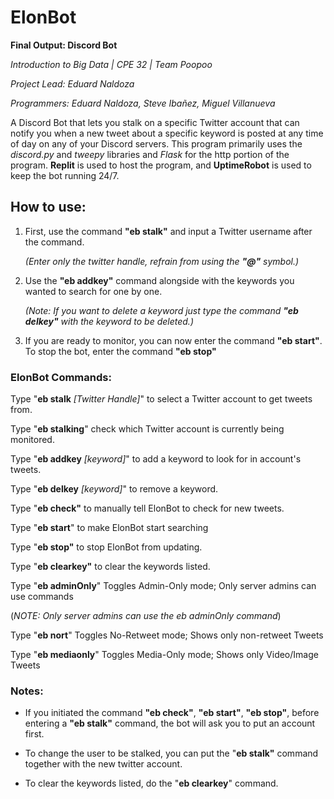 # ElonBot
**Final Output: Discord Bot**

*Introduction to Big Data | CPE 32 | Team Poopoo*

*Project Lead: Eduard Naldoza*

*Programmers: Eduard Naldoza, Steve Ibañez, Miguel Villanueva*

A Discord Bot that lets you stalk on a specific Twitter account that can notify you when a new tweet about a specific keyword is posted at any time of day on any of your Discord servers.
This program primarily uses the *discord.py* and *tweepy* libraries and *Flask* for the http portion of the program. **Replit** is used to host the program, and  **UptimeRobot** is used to keep the bot running 24/7. 


## How to use:
1. First, use the command **"eb stalk"** and input a Twitter username after the command. 
	
	*(Enter only the twitter handle, refrain from using the **"@"** symbol.)*
2. Use the **"eb addkey"** command alongside with the keywords you wanted to search for one by one.

	*(Note: If you want to delete a keyword just type the command **"eb delkey"** with the keyword to be deleted.)*
3. If you are ready to monitor, you can now enter the command **"eb start"**. To stop the bot, enter the command **"eb stop"**


### ElonBot Commands:

  Type "**eb stalk** *[Twitter Handle]*" to select a Twitter account to get tweets from.

  Type "**eb stalking**" check which Twitter account is currently being monitored.

  Type "**eb addkey** *[keyword]*" to add a keyword to look for in account's tweets.

  Type "**eb delkey** *[keyword]*" to remove a keyword.

  Type "**eb check"** to manually tell ElonBot to check for new tweets.

  Type "**eb start**" to make ElonBot start searching

  Type "**eb stop"** to stop ElonBot from updating.

  Type "**eb clearkey"** to clear the keywords listed.
  
  Type "**eb adminOnly**" Toggles Admin-Only mode; Only server admins can use commands
  
  (*NOTE: Only server admins can use the eb adminOnly command*)
  
  Type "**eb nort**" Toggles No-Retweet mode; Shows only non-retweet Tweets

  Type "**eb mediaonly**" Toggles Media-Only mode; Shows only Video/Image Tweets 
  

### Notes:


-	If you initiated the command **"eb check"**, **"eb start"**, **"eb stop"**, before entering a **"eb stalk"** command, the bot will ask you to put an account first.

-	To change the user to be stalked, you can put the "**eb stalk"** command together with the new twitter account.

-	To clear the keywords listed, do the "**eb clearkey**" command.
